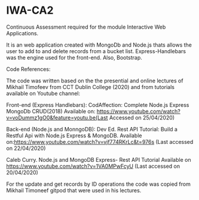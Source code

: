 # IWA-CA2

Continuous Assessment required for the module Interactive Web Applications. 

It is an web application created with MongoDb and Node.js thats allows the user to add to and delete records from a bucket list. 
Express-Handlebars was the engine used for the front-end. Also, Bootstrap.

Code References: 

The code was written based on the the presential and online lectures of Mikhail Timofeev from CCT Dublin College (2020) and from 
tutorials available on Youtube channel: 

Front-end (Express Handlebars):
CodAffection: Complete Node.js Express MongoDb CRUD(2018) 
Available on: https://www.youtube.com/watch?v=voDummz1gO0&feature=youtu.be(Last Accessed on 25/04/2020)

Back-end (Node.js and MonngoDB):
Dev Ed. Rest API Tutorial: Build a Restful Api with Node.js Express & MongoDB. 
Available on:https://www.youtube.com/watch?v=vjf774RKrLc&t=976s (Last accessed on 22/04/2020)

Caleb Curry. Node.js and MongoDB Express- Rest API Tutorial
Available on https://www.youtube.com/watch?v=1VA0MPwFcyU (Last accessed on 20/04/2020)

For the update and get records by ID operations the code was copied from Mikhail Timoneef gitpod that were used in his lectures. 


